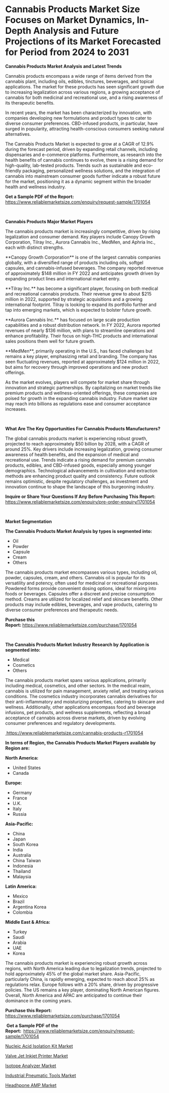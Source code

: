 <p><h1>Cannabis Products Market Size Focuses on Market Dynamics, In-Depth Analysis and Future Projections of its Market Forecasted for Period from 2024 to 2031</h1></p><p><strong>Cannabis Products Market Analysis and Latest Trends</strong></p>
<p><p>Cannabis products encompass a wide range of items derived from the cannabis plant, including oils, edibles, tinctures, beverages, and topical applications. The market for these products has seen significant growth due to increasing legalization across various regions, a growing acceptance of cannabis for both medicinal and recreational use, and a rising awareness of its therapeutic benefits. </p><p>In recent years, the market has been characterized by innovation, with companies developing new formulations and product types to cater to diverse consumer preferences. CBD-infused products, in particular, have surged in popularity, attracting health-conscious consumers seeking natural alternatives. </p><p>The Cannabis Products Market is expected to grow at a CAGR of 12.9% during the forecast period, driven by expanding retail channels, including dispensaries and e-commerce platforms. Furthermore, as research into the health benefits of cannabis continues to evolve, there is a rising demand for high-quality, lab-tested products. Trends such as sustainable and eco-friendly packaging, personalized wellness solutions, and the integration of cannabis into mainstream consumer goods further indicate a robust future for the market, positioning it as a dynamic segment within the broader health and wellness industry.</p></p>
<p><strong>Get a Sample PDF of the Report:&nbsp;</strong> <a href="https://www.reliablemarketsize.com/enquiry/request-sample/1701054?utm_campaign=1590&utm_medium=2&utm_source=Github&utm_content=ia&utm_term=21102024&utm_id=cannabis-products">https://www.reliablemarketsize.com/enquiry/request-sample/1701054</a></p>
<p>&nbsp;</p>
<p><strong>Cannabis Products Major Market Players</strong></p>
<p><p>The cannabis products market is increasingly competitive, driven by rising legalization and consumer demand. Key players include Canopy Growth Corporation, Tilray Inc., Aurora Cannabis Inc., MedMen, and Aphria Inc., each with distinct strengths.</p><p>**Canopy Growth Corporation** is one of the largest cannabis companies globally, with a diversified range of products including oils, softgel capsules, and cannabis-infused beverages. The company reported revenue of approximately $148 million in FY 2022 and anticipates growth driven by expanding product lines and international market entry.</p><p>**Tilray Inc.** has become a significant player, focusing on both medical and recreational cannabis products. Their revenue grew to about $215 million in 2022, supported by strategic acquisitions and a growing international footprint. Tilray is looking to expand its portfolio further and tap into emerging markets, which is expected to bolster future growth.</p><p>**Aurora Cannabis Inc.** has focused on large scale production capabilities and a robust distribution network. In FY 2022, Aurora reported revenues of nearly $136 million, with plans to streamline operations and enhance profitability. Their focus on high-THC products and international sales positions them well for future growth.</p><p>**MedMen**, primarily operating in the U.S., has faced challenges but remains a key player, emphasizing retail and branding. The company has seen fluctuating revenues, reported at approximately $124 million in 2022, but aims for recovery through improved operations and new product offerings.</p><p>As the market evolves, players will compete for market share through innovation and strategic partnerships. By capitalizing on market trends like premium products and wellness-oriented offerings, these companies are poised for growth in the expanding cannabis industry. Future market size may reach into billions as regulations ease and consumer acceptance increases.</p></p>
<p>&nbsp;</p>
<p><strong>What Are The Key Opportunities For Cannabis Products Manufacturers?</strong></p>
<p><p>The global cannabis products market is experiencing robust growth, projected to reach approximately $50 billion by 2028, with a CAGR of around 25%. Key drivers include increasing legalization, growing consumer awareness of health benefits, and the expansion of medical and recreational use. Trends indicate a rising demand for premium cannabis products, edibles, and CBD-infused goods, especially among younger demographics. Technological advancements in cultivation and extraction methods are enhancing product quality and consistency. Future outlook remains optimistic, despite regulatory challenges, as investment and innovation continue to shape the landscape of this burgeoning industry.</p></p>
<p><strong>Inquire or Share Your Questions If Any Before Purchasing This Report:</strong> <a href="https://www.reliablemarketsize.com/enquiry/pre-order-enquiry/1701054?utm_campaign=1590&utm_medium=2&utm_source=Github&utm_content=ia&utm_term=21102024&utm_id=cannabis-products">https://www.reliablemarketsize.com/enquiry/pre-order-enquiry/1701054</a></p>
<p>&nbsp;</p>
<p><strong>Market Segmentation</strong></p>
<p><strong>The Cannabis Products Market Analysis by types is segmented into:</strong></p>
<p><ul><li>Oil</li><li>Powder</li><li>Capsule</li><li>Cream</li><li>Others</li></ul></p>
<p><p>The cannabis products market encompasses various types, including oil, powder, capsules, cream, and others. Cannabis oil is popular for its versatility and potency, often used for medicinal or recreational purposes. Powdered forms provide convenient dosing options, ideal for mixing into foods or beverages. Capsules offer a discreet and precise consumption method. Creams are utilized for localized relief and skincare benefits. Other products may include edibles, beverages, and vape products, catering to diverse consumer preferences and therapeutic needs.</p></p>
<p><strong>Purchase this Report:&nbsp;</strong><a href="https://www.reliablemarketsize.com/purchase/1701054?utm_campaign=1590&utm_medium=2&utm_source=Github&utm_content=ia&utm_term=21102024&utm_id=cannabis-products">https://www.reliablemarketsize.com/purchase/1701054</a></p>
<p>&nbsp;</p>
<p><strong>The Cannabis Products Market Industry Research by Application is segmented into:</strong></p>
<p><ul><li>Medical</li><li>Cosmetics</li><li>Others</li></ul></p>
<p><p>The cannabis products market spans various applications, primarily including medical, cosmetics, and other sectors. In the medical realm, cannabis is utilized for pain management, anxiety relief, and treating various conditions. The cosmetics industry incorporates cannabis derivatives for their anti-inflammatory and moisturizing properties, catering to skincare and wellness. Additionally, other applications encompass food and beverage infusions, pet products, and wellness supplements, reflecting a broad acceptance of cannabis across diverse markets, driven by evolving consumer preferences and regulatory developments.</p></p>
<p><a href="https://www.reliablemarketsize.com/cannabis-products-r1701054?utm_campaign=1590&utm_medium=2&utm_source=Github&utm_content=ia&utm_term=21102024&utm_id=cannabis-products">&nbsp;https://www.reliablemarketsize.com/cannabis-products-r1701054</a></p>
<p><strong>In terms of Region, the Cannabis Products Market Players available by Region are:</strong></p>
<p>
    <p> <strong> North America: </strong>
        <ul>
            <li>United States</li>
            <li>Canada</li>
        </ul>
        </p> 
    <p> <strong> Europe: </strong>
        <ul>
            <li>Germany</li>
            <li>France</li>
            <li>U.K.</li>
            <li>Italy</li>
            <li>Russia</li>
        </ul>
        </p> 
    <p> <strong> Asia-Pacific: </strong>
        <ul>
            <li>China</li>
            <li>Japan</li>
            <li>South Korea</li>
            <li>India</li>
            <li>Australia</li>
            <li>China Taiwan</li>
            <li>Indonesia</li>
            <li>Thailand</li>
            <li>Malaysia</li>
        </ul>
        </p> 
    <p> <strong> Latin America: </strong>
        <ul>
            <li>Mexico</li>
            <li>Brazil</li>
            <li>Argentina Korea</li>
            <li>Colombia</li>
        </ul>
        </p> 
    <p> <strong> Middle East & Africa: </strong>
        <ul>
            <li>Turkey</li>
            <li>Saudi</li>
            <li>Arabia</li>
            <li>UAE</li>
            <li>Korea</li>
        </ul>
    </p>
    </p>
<p><p>The cannabis products market is experiencing robust growth across regions, with North America leading due to legalization trends, projected to hold approximately 45% of the global market share. Asia-Pacific, particularly China, is rapidly emerging, expected to reach about 25% as regulations relax. Europe follows with a 20% share, driven by progressive policies. The US remains a key player, dominating North American figures. Overall, North America and APAC are anticipated to continue their dominance in the coming years.</p></p>
<p><strong>Purchase this Report: </strong><a href="https://www.reliablemarketsize.com/purchase/1701054?utm_campaign=1590&utm_medium=2&utm_source=Github&utm_content=ia&utm_term=21102024&utm_id=cannabis-products">https://www.reliablemarketsize.com/purchase/1701054</a></p>
<p>&nbsp;<strong>Get a Sample PDF of the Report:&nbsp;&nbsp;</strong><a href="https://www.reliablemarketsize.com/enquiry/request-sample/1701054?utm_campaign=1590&utm_medium=2&utm_source=Github&utm_content=ia&utm_term=21102024&utm_id=cannabis-products">https://www.reliablemarketsize.com/enquiry/request-sample/1701054</a></p>
<p><strong></strong></p>
<p><p><a href="https://www.linkedin.com/pulse/nucleic-acid-isolation-kit-market-global-trends-forecast-iivwe?utm_campaign=1590&utm_medium=2&utm_source=Github&utm_content=ia&utm_term=21102024&utm_id=cannabis-products">Nucleic Acid Isolation Kit Market</a></p><p><a href="https://github.com/AnnDiaz698/Market-Research-Report-List-1/blob/main/valve-jet-inkjet-printer-market.md?utm_campaign=1590&utm_medium=2&utm_source=Github&utm_content=ia&utm_term=21102024&utm_id=cannabis-products">Valve Jet Inkjet Printer Market</a></p><p><a href="https://www.linkedin.com/pulse/emerging-technologies-reshaping-isotope-analyzer-market-impact-fqdfe?utm_campaign=1590&utm_medium=2&utm_source=Github&utm_content=ia&utm_term=21102024&utm_id=cannabis-products">Isotope Analyzer Market</a></p><p><a href="https://www.linkedin.com/pulse/industrial-pneumatic-tools-market-revolution-size-share-emerging-pmcne?utm_campaign=1590&utm_medium=2&utm_source=Github&utm_content=ia&utm_term=21102024&utm_id=cannabis-products">Industrial Pneumatic Tools Market</a></p><p><a href="https://issuu.com/reportprime-2/docs/headhpone-amp-market-size-2030.pptx_478b73a5946a88?utm_campaign=1590&utm_medium=2&utm_source=Github&utm_content=ia&utm_term=21102024&utm_id=cannabis-products">Headhpone AMP Market</a></p></p>
